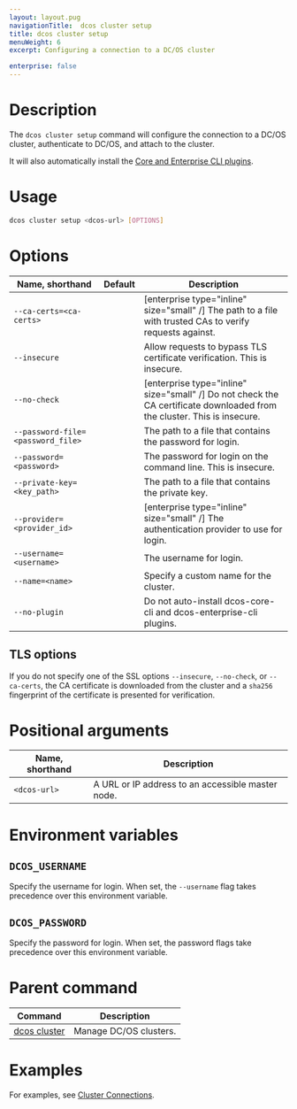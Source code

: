 ```yaml
---
layout: layout.pug
navigationTitle:  dcos cluster setup
title: dcos cluster setup
menuWeight: 6
excerpt: Configuring a connection to a DC/OS cluster

enterprise: false
---
```


# Description

The `dcos cluster setup` command will configure the connection to a DC/OS cluster, authenticate to DC/OS, and attach to the cluster.

It will also automatically install the [Core and Enterprise CLI plugins](/1.13/cli/plugins/).

# Usage

```bash
dcos cluster setup <dcos-url> [OPTIONS]
```

# Options

| Name, shorthand | Default | Description |
|---------|-------------|-------------|
|  `--ca-certs=<ca-certs>` |             | [enterprise type="inline" size="small" /] The path to a file with trusted CAs to verify requests against.  |
|  `--insecure` |                        | Allow requests to bypass TLS certificate verification. This is insecure.|
|  `--no-check` |                        | [enterprise type="inline" size="small" /] Do not check the CA certificate downloaded from the cluster. This is insecure. |
|  `--password-file=<password_file>`  |  | The path to a file that contains the password for login. |
|  `--password=<password>`  |            | The password for login on the command line. This is insecure.  |
|  `--private-key=<key_path>`  |         | The path to a file that contains the private key.  |
|  `--provider=<provider_id>`  |         | [enterprise type="inline" size="small" /] The authentication provider to use for login.  |
|  `--username=<username>`  |            | The username for login. |
|  `--name=<name>`  |            | Specify a custom name for the cluster. |
|  `--no-plugin`  |            | Do not auto-install dcos-core-cli and dcos-enterprise-cli plugins. |

## TLS options

If you do not specify one of the SSL options `--insecure`, `--no-check`, or `--ca-certs`, the CA certificate is downloaded from the cluster and a `sha256` fingerprint of the certificate is presented for verification.

# Positional arguments

| Name, shorthand | Description |
|---------|-------------|
| `<dcos-url>`   | A URL or IP address to an accessible master node. |

# Environment variables

## <a name="dcos-username"></a> `DCOS_USERNAME`

Specify the username for login. When set, the `--username` flag takes precedence over this environment variable.

## <a name="dcos-username"></a> `DCOS_PASSWORD`

Specify the password for login. When set, the password flags take precedence over this environment variable.

# Parent command

| Command | Description |
|---------|-------------|
| [dcos cluster](/1.13/cli/command-reference/dcos-cluster/) | Manage DC/OS clusters. |

# Examples
For examples, see [Cluster Connections](/1.13/administering-clusters/multiple-clusters/cluster-connections/).
